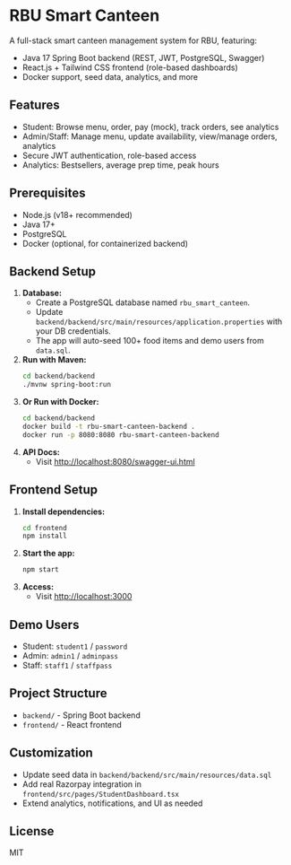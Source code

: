 # RBU Smart Canteen

A full-stack smart canteen management system for RBU, featuring:
- Java 17 Spring Boot backend (REST, JWT, PostgreSQL, Swagger)
- React.js + Tailwind CSS frontend (role-based dashboards)
- Docker support, seed data, analytics, and more

## Features
- Student: Browse menu, order, pay (mock), track orders, see analytics
- Admin/Staff: Manage menu, update availability, view/manage orders, analytics
- Secure JWT authentication, role-based access
- Analytics: Bestsellers, average prep time, peak hours

## Prerequisites
- Node.js (v18+ recommended)
- Java 17+
- PostgreSQL
- Docker (optional, for containerized backend)

## Backend Setup
1. **Database:**
   - Create a PostgreSQL database named `rbu_smart_canteen`.
   - Update `backend/backend/src/main/resources/application.properties` with your DB credentials.
   - The app will auto-seed 100+ food items and demo users from `data.sql`.
2. **Run with Maven:**
   ```sh
   cd backend/backend
   ./mvnw spring-boot:run
   ```
3. **Or Run with Docker:**
   ```sh
   cd backend/backend
   docker build -t rbu-smart-canteen-backend .
   docker run -p 8080:8080 rbu-smart-canteen-backend
   ```
4. **API Docs:**
   - Visit [http://localhost:8080/swagger-ui.html](http://localhost:8080/swagger-ui.html)

## Frontend Setup
1. **Install dependencies:**
   ```sh
   cd frontend
   npm install
   ```
2. **Start the app:**
   ```sh
   npm start
   ```
3. **Access:**
   - Visit [http://localhost:3000](http://localhost:3000)

## Demo Users
- Student: `student1` / `password`
- Admin: `admin1` / `adminpass`
- Staff: `staff1` / `staffpass`

## Project Structure
- `backend/` - Spring Boot backend
- `frontend/` - React frontend

## Customization
- Update seed data in `backend/backend/src/main/resources/data.sql`
- Add real Razorpay integration in `frontend/src/pages/StudentDashboard.tsx`
- Extend analytics, notifications, and UI as needed

## License
MIT
